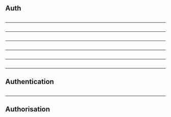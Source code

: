 ## Auth

<img data-src="/auth/img1a.svg">

---

<img data-src="/auth/provetome.svg">

---


<img data-src="/auth/idcastle.svg">

---


<img data-src="/auth/idcastle2.svg">

---

<img data-src="/auth/img1aa.svg">

---

<img data-src="/auth/img1.svg">

---

## Authentication

<img data-src="/auth/img2.svg">

---

## Authorisation